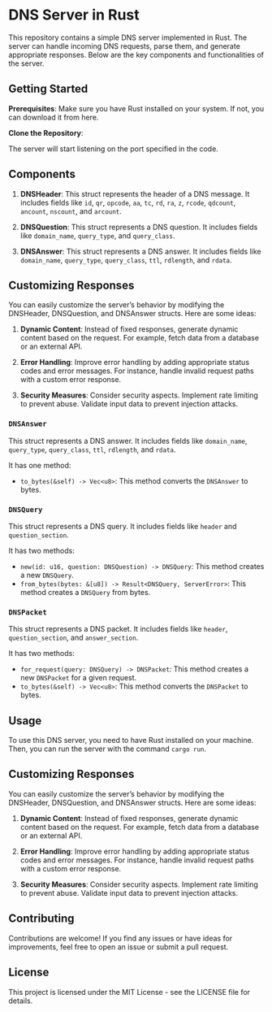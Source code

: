 # DNS Server in Rust

This repository contains a simple DNS server implemented in Rust. The server can handle incoming DNS requests, parse them, and generate appropriate responses. Below are the key components and functionalities of the server.

## Getting Started

**Prerequisites**: Make sure you have Rust installed on your system. If not, you can download it from here.

**Clone the Repository**:


The server will start listening on the port specified in the code.

## Components

1. **DNSHeader**: This struct represents the header of a DNS message. It includes fields like `id`, `qr`, `opcode`, `aa`, `tc`, `rd`, `ra`, `z`, `rcode`, `qdcount`, `ancount`, `nscount`, and `arcount`.

2. **DNSQuestion**: This struct represents a DNS question. It includes fields like `domain_name`, `query_type`, and `query_class`.

3. **DNSAnswer**: This struct represents a DNS answer. It includes fields like `domain_name`, `query_type`, `query_class`, `ttl`, `rdlength`, and `rdata`.

## Customizing Responses

You can easily customize the server’s behavior by modifying the DNSHeader, DNSQuestion, and DNSAnswer structs. Here are some ideas:

1. **Dynamic Content**: Instead of fixed responses, generate dynamic content based on the request. For example, fetch data from a database or an external API.

2. **Error Handling**: Improve error handling by adding appropriate status codes and error messages. For instance, handle invalid request paths with a custom error response.

3. **Security Measures**: Consider security aspects. Implement rate limiting to prevent abuse. Validate input data to prevent injection attacks.

### `DNSAnswer`

This struct represents a DNS answer. It includes fields like `domain_name`, `query_type`, `query_class`, `ttl`, `rdlength`, and `rdata`.

It has one method:
- `to_bytes(&self) -> Vec<u8>`: This method converts the `DNSAnswer` to bytes.

### `DNSQuery`

This struct represents a DNS query. It includes fields like `header` and `question_section`.

It has two methods:
- `new(id: u16, question: DNSQuestion) -> DNSQuery`: This method creates a new `DNSQuery`.
- `from_bytes(bytes: &[u8]) -> Result<DNSQuery, ServerError>`: This method creates a `DNSQuery` from bytes.

### `DNSPacket`

This struct represents a DNS packet. It includes fields like `header`, `question_section`, and `answer_section`.

It has two methods:
- `for_request(query: DNSQuery) -> DNSPacket`: This method creates a new `DNSPacket` for a given request.
- `to_bytes(&self) -> Vec<u8>`: This method converts the `DNSPacket` to bytes.

## Usage

To use this DNS server, you need to have Rust installed on your machine. Then, you can run the server with the command `cargo run`.

## Customizing Responses

You can easily customize the server’s behavior by modifying the DNSHeader, DNSQuestion, and DNSAnswer structs. Here are some ideas:

1. **Dynamic Content**: Instead of fixed responses, generate dynamic content based on the request. For example, fetch data from a database or an external API.

2. **Error Handling**: Improve error handling by adding appropriate status codes and error messages. For instance, handle invalid request paths with a custom error response.

3. **Security Measures**: Consider security aspects. Implement rate limiting to prevent abuse. Validate input data to prevent injection attacks.

## Contributing

Contributions are welcome! If you find any issues or have ideas for improvements, feel free to open an issue or submit a pull request.

## License

This project is licensed under the MIT License - see the LICENSE file for details.

